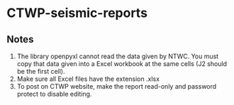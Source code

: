 # CTWP-seismic-reports

## Notes
1. The library openpyxl cannot read the data given by NTWC. You must copy that data given into a Excel workbook at the same cells (J2 should be the first cell).
2. Make sure all Excel files have the extension .xlsx
3. To post on CTWP website, make the report read-only and password protect to disable editing.
